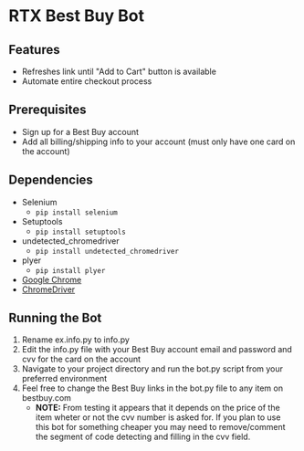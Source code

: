 # RTX Best Buy Bot

## Features
- Refreshes link until "Add to Cart" button is available
- Automate entire checkout process

## Prerequisites
- Sign up for a Best Buy account
- Add all billing/shipping info to your account (must only have one card on the account)

## Dependencies
- Selenium
	- `pip install selenium`
- Setuptools
  - `pip install setuptools`
- undetected_chromedriver
  - `pip install undetected_chromedriver`
- plyer
  - `pip install plyer`
- [Google Chrome](https://www.google.com/chrome/)
- [ChromeDriver](https://googlechromelabs.github.io/chrome-for-testing/)

## Running the Bot
1. Rename ex.info.py to info.py
2. Edit the info.py file with your Best Buy account email and password and cvv for the card on the account
3. Navigate to your project directory and run the bot.py script from your preferred environment
4. Feel free to change the Best Buy links in the bot.py file to any item on bestbuy.com
	- **NOTE:** From testing it appears that it depends on the price of the item wheter or not the cvv number is asked for. If you plan to use this bot for something cheaper you may need to remove/comment the segment of code detecting and filling in the cvv field.


